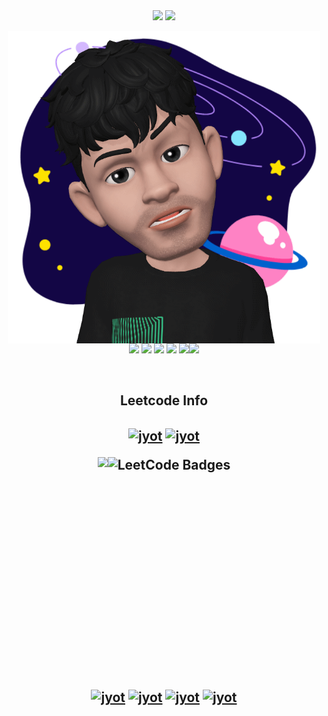 <div align="center">
<!--
<div style="text-align: center; display: flex; justify-content: center; align-items: center;">
  <h1><img src="https://user-images.githubusercontent.com/74038190/212284087-bbe7e430-757e-4901-90bf-4cd2ce3e1852.gif" width="25px" />
  &nbsp;<a href="https://drive.google.com/file/d/16yCK-weCDbLsQ-WX2Fa7usydMs7jQcRe/view?usp=sharing" style="font-size: 32px; font-weight: bold; text-decoration: none; color: black;">Benedict Paul</a>&nbsp;
  <img src="https://user-images.githubusercontent.com/74038190/212284087-bbe7e430-757e-4901-90bf-4cd2ce3e1852.gif" width="25px" /></h1>
</div>
-->

<div align="center">
   <img width="400" src="https://github-readme-stats.vercel.app/api?username=benduBytes&theme=tokyonight&show_icons=true&hide_border=true&count_private=true" />
   <img width="425" src="https://github-readme-streak-stats.herokuapp.com/?user=benduBytes&theme=tokyonight&hide_border=true" />
</div>

<p align="center">
   <img align='center' src='https://github.com/benduBytes/benduBytes/blob/main/gif/benduGif3.gif' width='500'><br>
   <img src="https://media3.giphy.com/media/ln7z2eWriiQAllfVcn/200w.webp" width="100">
   <img src="https://i.giphy.com/media/LMt9638dO8dftAjtco/200.webp" width="100">
   <img src="https://user-images.githubusercontent.com/74038190/212281763-e6ecd7ef-c4aa-45b6-a97c-f33f6bb592bd.gif" width="100">
   <img src="https://i.giphy.com/media/eNAsjO55tPbgaor7ma/200w.webp" width="100">
   <img src="https://media3.giphy.com/media/kdFc8fubgS31b8DsVu/giphy.webp" width="100"><img src="https://i.giphy.com/media/IdyAQJVN2kVPNUrojM/200.webp" width="100">
</p>
<br>

<h2 align="center">Leetcode Info<h2>  
<p align="center">
  <a href="https://leetcode.com/benduBytes/" target="_blank"><img align="center" src="https://assets.leetcode.com/static_assets/marketing/2024-50.gif" alt="jyot" height="200" width="200" /></a>
  <a href="https://leetcode.com/benduBytes/" target="_blank"><img align="center" src="https://assets.leetcode.com/static_assets/marketing/2024-100.gif" alt="jyot" height="200" width="200" /></a>
</p>
  
<p align="center" style="display: flex; justify-content: center; align-items: flex-start;">
  <img src="https://leetcard.jacoblin.cool/benduBytes?theme=dark&font=Nunito&ext=activity" style="height: 350px; width: auto;" />  
  <img src="https://leetcode-badge-showcase.vercel.app/api?username=benduBytes&theme=dark" alt="LeetCode Badges" style="height: 350px; width: auto; margin-left: 0px;" />
</p>

<p align="center">
  <a href="https://leetcode.com/benduBytes/" target="_blank"><img align="center" src="https://leetcode.com/static/images/badges/2024/gif/2024-08.gif" alt="jyot" height="200" width="200" /></a>
  <a href="https://leetcode.com/benduBytes/" target="_blank"><img align="center" src="https://leetcode.com/static/images/badges/2024/gif/2024-09.gif" alt="jyot" height="200" width="200" /></a>
  <a href="https://leetcode.com/benduBytes/" target="_blank"><img align="center" src="https://leetcode.com/static/images/badges/2024/gif/2024-10.gif" alt="jyot" height="200" width="200" /></a>
  <a href="https://leetcode.com/benduBytes/" target="_blank"><img align="center" src="https://leetcode.com/static/images/badges/2024/gif/2024-11.gif" alt="jyot" height="200" width="200" /></a>
</p>

<!--
<h2 align="center">Badges<h2>  
<p align="center">
  <img src="https://github.com/benduBytes/benduBytes/blob/main/badges/cybersecurity-essentials.png" width="150" alt="Cybersecurity Essentials"/>
  <img src="https://github.com/benduBytes/benduBytes/blob/main/badges/JAVA8OJA.jpg" width="150" alt="JAVA 8 OJA"/>
  <img src="https://github.com/benduBytes/benduBytes/blob/main/badges/aws-certified-solutions-architect-associate.png" width="150" alt="AWS Certification"/>
</p>
-->






